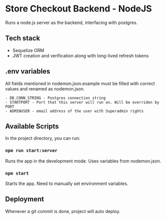 # Store Checkout Backend - NodeJS

Runs a node.js server as the backend, interfacing with postgres. 

## Tech stack

- Sequelize ORM
- JWT creation and verification along with long-lived refresh tokens


## .env variables

All fields mentioned in nodemon.json.example must be filled with correct values and renamed as nodemon.json. 

    - DB_CONN_STRING - Postgres connection string
    - STARTPORT - Port that this server will run on. Will be overriden by PORT
    - ADMINUSER - email address of the user with Superadmin rights
    

## Available Scripts

In the project directory, you can run:

### `npm run start:server`

Runs the app in the development mode. Uses variables from nodemon.json.<br />

### `npm start`

Starts the app. Need to manually set environment variables.

## Deployment

Whenever a git commit is done, project will auto deploy.




